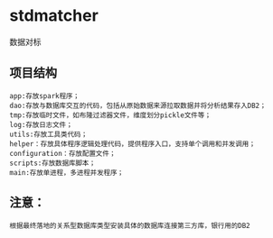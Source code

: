 # stdmatcher

数据对标

## 项目结构
    app:存放spark程序；
    dao:存放与数据库交互的代码，包括从原始数据来源拉取数据并将分析结果存入DB2；
    tmp:存放临时文件，如布隆过滤器文件，维度划分pickle文件等；
    log:存放日志文件；
    utils:存放工具类代码；
    helper：存放具体程序逻辑处理代码，提供程序入口，支持单个调用和并发调用；
    configuration：存放配置文件；
    scripts:存放数据库脚本；
    main:存放单进程，多进程并发程序；

## 注意：
    根据最终落地的关系型数据库类型安装具体的数据库连接第三方库，银行用的DB2
    